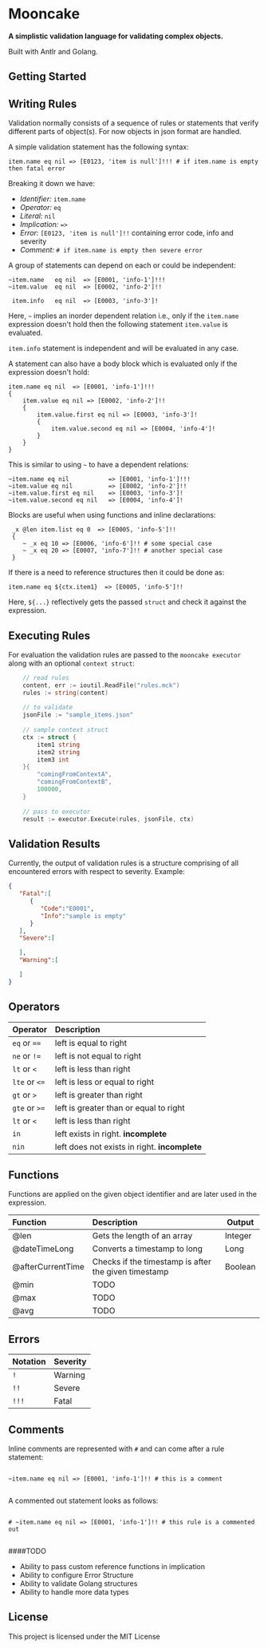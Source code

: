 Mooncake
========
**A simplistic validation language for validating complex objects.**

Built with Antlr and Golang.

Getting Started
---------------


Writing Rules
-------------

Validation normally consists of a sequence of rules or statements that verify different parts of object(s).
For now objects in json format are handled.

A simple validation statement has the following syntax:

```
item.name eq nil => [E0123, 'item is null']!!! # if item.name is empty then fatal error
```

Breaking it down we have:

* _Identifier:_ `item.name`
* _Operator:_ `eq`
* _Literal:_ `nil`
* _Implication:_ `=>`
* _Error:_ `[E0123, 'item is null']!!` containing error code, info and severity
* _Comment:_ `# if item.name is empty then severe error`


A group of statements can depend on each or could be independent:

```
~item.name   eq nil  => [E0001, 'info-1']!!!
~item.value  eq nil  => [E0002, 'info-2']!!

 item.info   eq nil  => [E0003, 'info-3']!
```

Here, `~` implies an inorder dependent relation i.e., only if the `item.name` expression doesn't hold
then the following statement `item.value` is evaluated.


`item.info` statement is independent and will be evaluated in any case.

A statement can also have a body block which is evaluated only if the expression doesn't hold:

```
item.name eq nil  => [E0001, 'info-1']!!!
{
    item.value eq nil => [E0002, 'info-2']!!
    {
        item.value.first eq nil => [E0003, 'info-3']!
        {
            item.value.second eq nil => [E0004, 'info-4']!
        }
    }
}
```
This is similar to using `~` to have a dependent relations:

```
~item.name eq nil           => [E0001, 'info-1']!!!
~item.value eq nil          => [E0002, 'info-2']!!
~item.value.first eq nil    => [E0003, 'info-3']!
~item.value.second eq nil   => [E0004, 'info-4']!
```

Blocks are useful when using functions and inline declarations:

```$xslt
 _x @len item.list eq 0  => [E0005, 'info-5']!!
 {
    ~ _x eq 10 => [E0006, 'info-6']!! # some special case
    ~ _x eq 20 => [E0007, 'info-7']!! # another special case
 }
``` 

If there is a need to reference structures then it could be done as:
```
item.name eq ${ctx.item1}  => [E0005, 'info-5']!!
```

Here, `${...}` reflectively gets the passed `struct` and check it against the expression.


Executing Rules
---------------

For evaluation the validation rules are passed to the `mooncake executor` along with an optional `context struct`:

```go
    // read rules
    content, err := ioutil.ReadFile("rules.mck")
    rules := string(content)
    
    // to validate
    jsonFile := "sample_items.json"
    
    // sample context struct
    ctx := struct {
        item1 string
        item2 string
        item3 int
    }{
        "comingFromContextA",
        "comingFromContextB",
        100000,
    }
    
    // pass to executor
    result := executor.Execute(rules, jsonFile, ctx)
```

Validation Results
------------------
Currently, the output of validation rules is a structure comprising of all encountered errors
with respect to severity. Example:
```json
{
   "Fatal":[
      {
         "Code":"E0001",
         "Info":"sample is empty"
      }
   ],
   "Severe":[

   ],
   "Warning":[

   ]
}

```


Operators
---------

| Operator                  | Description                                                        |
| :------------------------ | :----------------------------------------------------------------- |
| `eq` or `==`              | left is equal to right                                             |
| `ne` or `!=`              | left is not equal to right                                         |              
| `lt` or `<`               | left is less than right                                            |
| `lte` or `<=`             | left is less or equal to right                                     |
| `gt` or `>`               | left is greater than right                                         |
| `gte` or `>=`             | left is greater than or equal to right                             |
| `lt` or `<`               | left is less than right                                            |
| `in`                      | left exists in right. **incomplete**                               |
| `nin`                     | left does not exists in right. **incomplete**                      |

Functions
---------

Functions are applied on the given object identifier and are later used in the expression.


| Function                  | Description                                                         | Output    |
| :------------------------ | :------------------------------------------------------------------ |-----------|
| @len                      | Gets the length of an array                                         | Integer   |
| @dateTimeLong             | Converts a timestamp to long                                        | Long      |
| @afterCurrentTime         | Checks if the timestamp is after the given timestamp                | Boolean   |
| @min                      | TODO                                                                |           |
| @max                      | TODO                                                                |           |
| @avg                      | TODO                                                                |           |


Errors
------

| Notation                  | Severity                                                           |
| :------------------------ | :----------------------------------------------------------------- |
| `!`                       | Warning                                                            |
| `!!`                      | Severe                                                             |              
| `!!!`                     | Fatal                                                              |

Comments
--------
Inline comments are represented with `#` and can come after a rule statement:

```

~item.name eq nil => [E0001, 'info-1']!! # this is a comment
	
```

A commented out statement looks as follows:
```

# ~item.name eq nil => [E0001, 'info-1']!! # this rule is a commented out
	
```


####TODO
* Ability to pass custom reference functions in implication
* Ability to configure Error Structure
* Ability to validate Golang structures
* Ability to handle more data types

## License
This project is licensed under the MIT License